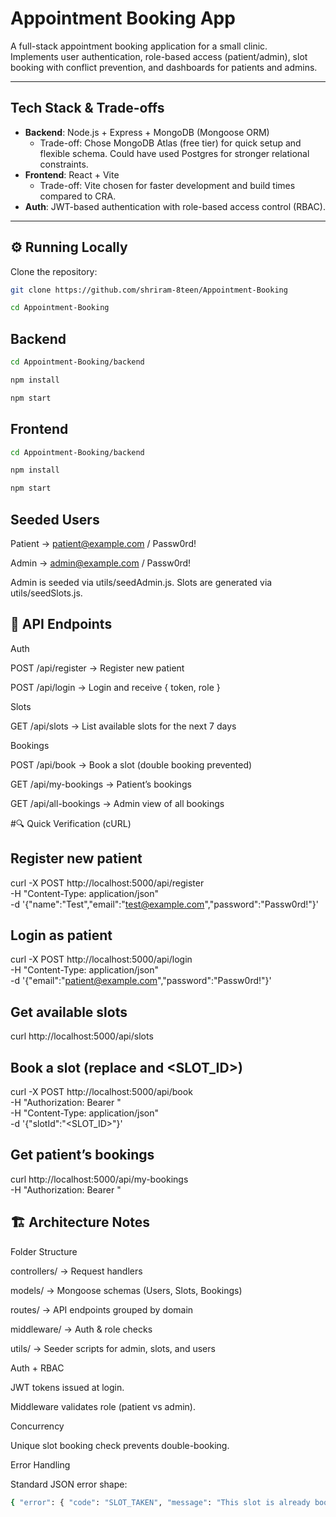# Appointment Booking App

A full-stack appointment booking application for a small clinic.  
Implements user authentication, role-based access (patient/admin), slot booking with conflict prevention, and dashboards for patients and admins.

---

##  Tech Stack & Trade-offs

- **Backend**: Node.js + Express + MongoDB (Mongoose ORM)  
  - Trade-off: Chose MongoDB Atlas (free tier) for quick setup and flexible schema. Could have used Postgres for stronger relational constraints.
- **Frontend**: React + Vite  
  - Trade-off: Vite chosen for faster development and build times compared to CRA.
- **Auth**: JWT-based authentication with role-based access control (RBAC).  

---

## ⚙️ Running Locally

Clone the repository:

```bash
git clone https://github.com/shriram-8teen/Appointment-Booking
```
```bash
cd Appointment-Booking

```

## Backend



```bash
cd Appointment-Booking/backend
```
```bash
npm install
```
```bash
npm start
```

## Frontend
```bash
cd Appointment-Booking/backend
```
```bash
npm install
```
```bash
npm start
```





##  Seeded Users

Patient → patient@example.com / Passw0rd!

Admin → admin@example.com / Passw0rd!

Admin is seeded via utils/seedAdmin.js.
Slots are generated via utils/seedSlots.js.

## 📡 API Endpoints
Auth

POST /api/register → Register new patient

POST /api/login → Login and receive { token, role }

Slots

GET /api/slots → List available slots for the next 7 days

Bookings

POST /api/book → Book a slot (double booking prevented)

GET /api/my-bookings → Patient’s bookings

GET /api/all-bookings → Admin view of all bookings

#🔍 Quick Verification (cURL)
## Register new patient
curl -X POST http://localhost:5000/api/register \
  -H "Content-Type: application/json" \
  -d '{"name":"Test","email":"test@example.com","password":"Passw0rd!"}'

## Login as patient
curl -X POST http://localhost:5000/api/login \
  -H "Content-Type: application/json" \
  -d '{"email":"patient@example.com","password":"Passw0rd!"}'

## Get available slots
curl http://localhost:5000/api/slots

## Book a slot (replace <TOKEN> and <SLOT_ID>)
curl -X POST http://localhost:5000/api/book \
  -H "Authorization: Bearer <TOKEN>" \
  -H "Content-Type: application/json" \
  -d '{"slotId":"<SLOT_ID>"}'

##  Get patient’s bookings
curl http://localhost:5000/api/my-bookings \
  -H "Authorization: Bearer <TOKEN>"

## 🏗️ Architecture Notes

Folder Structure

controllers/ → Request handlers

models/ → Mongoose schemas (Users, Slots, Bookings)

routes/ → API endpoints grouped by domain

middleware/ → Auth & role checks

utils/ → Seeder scripts for admin, slots, and users

Auth + RBAC

JWT tokens issued at login.

Middleware validates role (patient vs admin).

Concurrency

Unique slot booking check prevents double-booking.

Error Handling

Standard JSON error shape:
```bash
{ "error": { "code": "SLOT_TAKEN", "message": "This slot is already booked." } }

```
